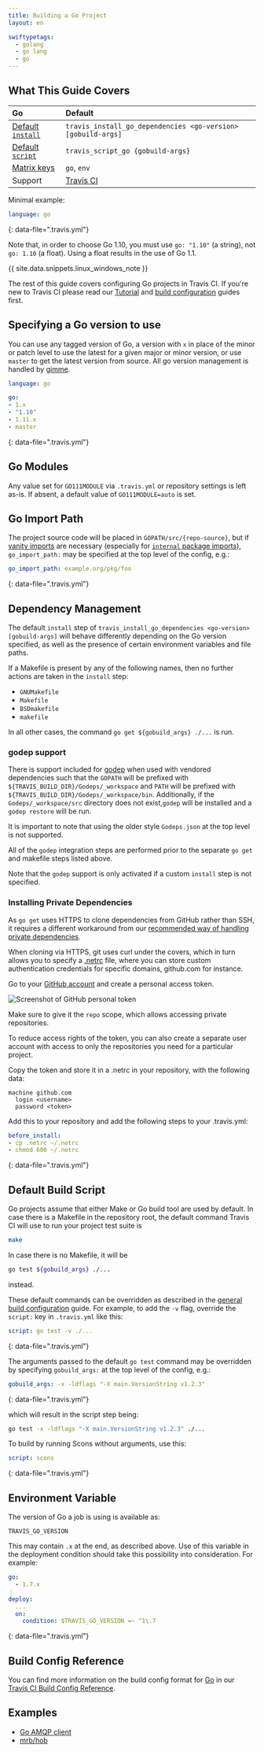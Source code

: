```yaml
---
title: Building a Go Project
layout: en

swiftypetags:
  - golang
  - go lang
  - go
---
```


## What This Guide Covers

<aside markdown="block" class="ataglance">

| Go                                          | Default                                                      |
|:--------------------------------------------|:-------------------------------------------------------------|
| [Default `install`](#dependency-management) | `travis_install_go_dependencies <go-version> [gobuild-args]` |
| [Default `script`](#default-build-script)   | `travis_script_go {gobuild-args}`                            |
| [Matrix keys](#build-matrix)                | `go`, `env`                                                  |
| Support                                     | [Travis CI](mailto:support@travis-ci.com)                    |

Minimal example:

```yaml
language: go
```
{: data-file=".travis.yml"}

Note that, in order to choose Go 1.10, you must use `go: "1.10"` (a string), not
`go: 1.10` (a float).  Using a float results in the use of Go 1.1.
</aside>

{{ site.data.snippets.linux_windows_note }}

The rest of this guide covers configuring Go projects in Travis CI. If you're
new to Travis CI please read our [Tutorial](/user/tutorial/) and [build
configuration](/user/customizing-the-build/) guides first.

## Specifying a Go version to use

You can use any tagged version of Go, a version with `x` in place of the minor
or patch level to use the latest for a given major or minor version, or use
`master` to get the latest version from source. All go version management is
handled by [gimme](https://github.com/travis-ci/gimme).


```yaml
language: go

go:
- 1.x
- "1.10"
- 1.11.x
- master
```
{: data-file=".travis.yml"}


## Go Modules

Any value set for `GO111MODULE` via `.travis.yml` or repository settings is left
as-is. If absent, a default value of `GO111MODULE=auto` is set.

## Go Import Path

The project source code will be placed in `GOPATH/src/{repo-source}`, but if
[vanity imports](https://golang.org/cmd/go/#hdr-Remote_import_paths) are
necessary (especially for [`internal` package
imports](https://golang.org/cmd/go/#hdr-Internal_Directories)),
`go_import_path:` may be specified at the top level of the config, e.g.:

```yaml
go_import_path: example.org/pkg/foo
```
{: data-file=".travis.yml"}

## Dependency Management

The default `install` step of `travis_install_go_dependencies <go-version>
[gobuild-args]` will behave differently depending on the Go version specified,
as well as the presence of certain environment variables and file paths.

If a Makefile is present by any of the following names, then no further actions
are taken in the `install` step:

- `GNUMakefile`
- `Makefile`
- `BSDmakefile`
- `makefile`

In all other cases, the command `go get ${gobuild_args} ./...` is run.

### godep support

There is support included for [godep](https://github.com/tools/godep) when used
with vendored dependencies such that the `GOPATH` will be prefixed with
`${TRAVIS_BUILD_DIR}/Godeps/_workspace` and `PATH` will be prefixed with
`${TRAVIS_BUILD_DIR}/Godeps/_workspace/bin`. Additionally, if the
`Godeps/_workspace/src` directory does not exist,`godep` will be installed and
a `godep restore` will be run.

It is important to note that using the older style `Godeps.json` at the top
level is not supported.

All of the `godep` integration steps are performed prior to the separate
`go get` and makefile steps listed above.

Note that the `godep` support is only activated if a custom `install` step is
not specified.

### Installing Private Dependencies

As `go get` uses HTTPS to clone dependencies from GitHub rather than SSH, it
requires a different workaround from our [recommended way of handling private
dependencies](/user/private-dependencies).

When cloning via HTTPS, git uses curl under the covers, which in turn allows
you to specify a [.netrc](http://manpages.ubuntu.com/manpages/precise/man5/netrc.5.html)
file, where you can store custom authentication credentials for specific
domains, github.com for instance.

Go to your [GitHub account](https://github.com/settings/applications) and
create a personal access token.

![Screenshot of GitHub personal token](/images/personal-token.jpg)

Make sure to give it the `repo` scope, which allows accessing private
repositories.

To reduce access rights of the token, you can also create a separate user
account with access to only the repositories you need for a particular project.

Copy the token and store it in a .netrc in your repository, with the following
data:

```
machine github.com
  login <username>
  password <token>
```

Add this to your repository and add the following steps to your .travis.yml:

``` yaml
before_install:
- cp .netrc ~/.netrc
- chmod 600 ~/.netrc
```
{: data-file=".travis.yml"}

## Default Build Script

Go projects assume that either Make or Go build tool are used by default. In
case there is a Makefile in the repository root, the default command Travis CI
will use to run your project test suite is

``` bash
make
```

In case there is no Makefile, it will be

``` bash
go test ${gobuild_args} ./...
```

instead.

These default commands can be overridden as described in the [general build
configuration](/user/customizing-the-build/) guide. For example, to add the
`-v` flag, override the `script:` key in `.travis.yml` like this:

``` yaml
script: go test -v ./...
```
{: data-file=".travis.yml"}

The arguments passed to the default `go test` command may be overridden by
specifying `gobuild_args:` at the top level of the config, e.g.:

``` yaml
gobuild_args: -x -ldflags "-X main.VersionString v1.2.3"
```
{: data-file=".travis.yml"}

which will result in the script step being:

``` bash
go test -x -ldflags "-X main.VersionString v1.2.3" ./...
```

To build by running Scons without arguments, use this:

``` yaml
script: scons
```
{: data-file=".travis.yml"}

## Environment Variable

The version of Go a job is using is available as:

```
TRAVIS_GO_VERSION
```

This may contain `.x` at the end, as described above.
Use of this variable in the deployment condition should
take this possibility into consideration.
For example:

```yaml
go:
  - 1.7.x
⋮
deploy:
  ...
  on:
    condition: $TRAVIS_GO_VERSION =~ ^1\.7
```
{: data-file=".travis.yml"}

## Build Config Reference

You can find more information on the build config format for [Go](https://config.travis-ci.com/ref/language/go) in our [Travis CI Build Config Reference](https://config.travis-ci.com/).

## Examples

- [Go AMQP client](https://github.com/streadway/amqp/blob/master/.travis.yml)
- [mrb/hob](https://github.com/mrb/hob/blob/master/.travis.yml)
